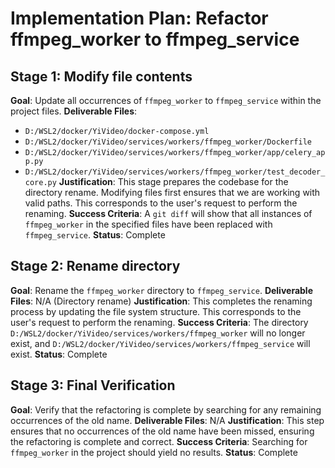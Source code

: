 # Implementation Plan: Refactor ffmpeg_worker to ffmpeg_service

## Stage 1: Modify file contents
**Goal**: Update all occurrences of `ffmpeg_worker` to `ffmpeg_service` within the project files.
**Deliverable Files**:
- `D:/WSL2/docker/YiVideo/docker-compose.yml`
- `D:/WSL2/docker/YiVideo/services/workers/ffmpeg_worker/Dockerfile`
- `D:/WSL2/docker/YiVideo/services/workers/ffmpeg_worker/app/celery_app.py`
- `D:/WSL2/docker/YiVideo/services/workers/ffmpeg_worker/test_decoder_core.py`
**Justification**: This stage prepares the codebase for the directory rename. Modifying files first ensures that we are working with valid paths. This corresponds to the user's request to perform the renaming.
**Success Criteria**: A `git diff` will show that all instances of `ffmpeg_worker` in the specified files have been replaced with `ffmpeg_service`.
**Status**: Complete

## Stage 2: Rename directory
**Goal**: Rename the `ffmpeg_worker` directory to `ffmpeg_service`.
**Deliverable Files**: N/A (Directory rename)
**Justification**: This completes the renaming process by updating the file system structure. This corresponds to the user's request to perform the renaming.
**Success Criteria**: The directory `D:/WSL2/docker/YiVideo/services/workers/ffmpeg_worker` will no longer exist, and `D:/WSL2/docker/YiVideo/services/workers/ffmpeg_service` will exist.
**Status**: Complete

## Stage 3: Final Verification
**Goal**: Verify that the refactoring is complete by searching for any remaining occurrences of the old name.
**Deliverable Files**: N/A
**Justification**: This step ensures that no occurrences of the old name have been missed, ensuring the refactoring is complete and correct.
**Success Criteria**: Searching for `ffmpeg_worker` in the project should yield no results.
**Status**: Complete
